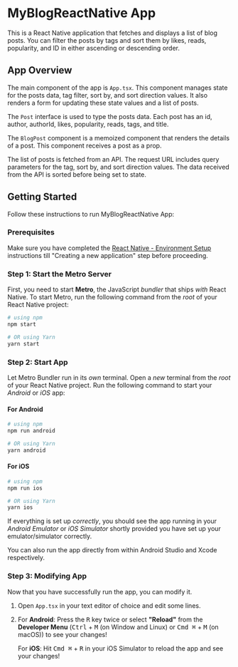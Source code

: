 # MyBlogReactNative App

This is a React Native application that fetches and displays a list of blog posts. You can filter the posts by tags and sort them by likes, reads, popularity, and ID in either ascending or descending order.

## App Overview

The main component of the app is `App.tsx`. This component manages state for the posts data, tag filter, sort by, and sort direction values. It also renders a form for updating these state values and a list of posts.

The `Post` interface is used to type the posts data. Each post has an id, author, authorId, likes, popularity, reads, tags, and title.

The `BlogPost` component is a memoized component that renders the details of a post. This component receives a post as a prop.

The list of posts is fetched from an API. The request URL includes query parameters for the tag, sort by, and sort direction values. The data received from the API is sorted before being set to state.

## Getting Started

Follow these instructions to run MyBlogReactNative App:

### Prerequisites

Make sure you have completed the [React Native - Environment Setup](https://reactnative.dev/docs/environment-setup) instructions till "Creating a new application" step before proceeding.

### Step 1: Start the Metro Server

First, you need to start **Metro**, the JavaScript _bundler_ that ships _with_ React Native. To start Metro, run the following command from the _root_ of your React Native project:

```bash
# using npm
npm start

# OR using Yarn
yarn start
```

### Step 2: Start App

Let Metro Bundler run in its _own_ terminal. Open a _new_ terminal from the _root_ of your React Native project. Run the following command to start your _Android_ or _iOS_ app:

#### For Android

```bash
# using npm
npm run android

# OR using Yarn
yarn android
```

#### For iOS

```bash
# using npm
npm run ios

# OR using Yarn
yarn ios
```

If everything is set up _correctly_, you should see the app running in your _Android Emulator_ or _iOS Simulator_ shortly provided you have set up your emulator/simulator correctly.

You can also run the app directly from within Android Studio and Xcode respectively.

### Step 3: Modifying App

Now that you have successfully run the app, you can modify it.

1. Open `App.tsx` in your text editor of choice and edit some lines.
2. For **Android**: Press the <kbd>R</kbd> key twice or select **"Reload"** from the **Developer Menu** (<kbd>Ctrl</kbd> + <kbd>M</kbd> (on Window and Linux) or <kbd>Cmd ⌘</kbd> + <kbd>M</kbd> (on macOS)) to see your changes!

   For **iOS**: Hit <kbd>Cmd ⌘</kbd> + <kbd>R</kbd> in your iOS Simulator to reload the app and see your changes!
